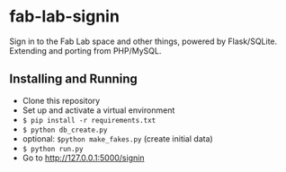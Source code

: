 fab-lab-signin
==============

Sign in to the Fab Lab space and other things, powered by Flask/SQLite.
Extending and porting from PHP/MySQL.


Installing and Running
--------------------------
* Clone this repository
* Set up and activate a virtual environment
* ```$ pip install -r requirements.txt```
* ```$ python db_create.py```
* optional: ```$python make_fakes.py``` (create initial data)
* ```$ python run.py```
*  Go to http://127.0.0.1:5000/signin
